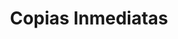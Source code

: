 ---
title: "Copias Inmediatas"
url: /ciudad-autonoma-de-buenos-aires/copias-inmediatas/
shop: copyshop
---